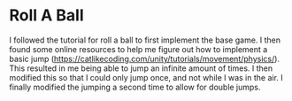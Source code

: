 # Roll A Ball

I followed the tutorial for roll a ball to first implement the base
game. I then found some online resources to help me figure out how to
implement a basic jump
(https://catlikecoding.com/unity/tutorials/movement/physics/). This
resulted in me being able to jump an infinite amount of times. I then
modified this so that I could only jump once, and not while I was in the
air. I finally modified the jumping a second time to allow for double
jumps. 

